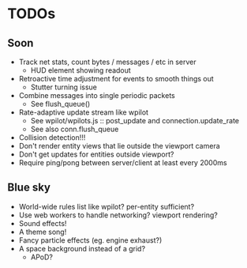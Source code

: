 # TODOs

## Soon

* Track net stats, count bytes / messages / etc in server
    * HUD element showing readout
* Retroactive time adjustment for events to smooth things out
    * Stutter turning issue
* Combine messages into single periodic packets
    * See flush_queue()
* Rate-adaptive update stream like wpilot
    * See wpilot/wpilots.js :: post_update and connection.update_rate
    * See also conn.flush_queue
* Collision detection!!!
* Don't render entity views that lie outside the viewport camera
* Don't get updates for entities outside viewport?
* Require ping/pong between server/client at least every 2000ms

## Blue sky

* World-wide rules list like wpilot? per-entity sufficient?
* Use web workers to handle networking? viewport rendering?
* Sound effects!
* A theme song!
* Fancy particle effects (eg. engine exhaust?)
* A space background instead of a grid?
    * APoD?

